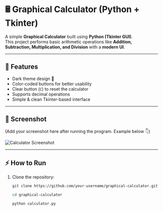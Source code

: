 # 🖩 Graphical Calculator (Python + Tkinter)

A simple **Graphical Calculator** built using **Python (Tkinter GUI)**.  
This project performs basic arithmetic operations like **Addition, Subtraction, Multiplication, and Division** with a **modern UI**.

---

## 🚀 Features
- Dark theme design 🎨  
- Color-coded buttons for better usability  
- Clear button (`C`) to reset the calculator  
- Supports decimal operations  
- Simple & clean Tkinter-based interface  

---

## 📸 Screenshot
(Add your screenshot here after running the program. Example below 👇)  

![Calculator Screenshot](screenshot.png)

---

## ⚡ How to Run
1. Clone the repository:
   ```bash
   git clone https://github.com/your-username/graphical-calculator.git

   cd graphical-calculator

   python calculator.py

   


